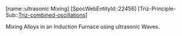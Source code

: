 ﻿---
type: TrizExample
aliases:
- ultrasonic Mixing
license: CC BY-SA 4.0
copyright: https://github.com/SpocWeb
IsDeleted: false
IsReadOnly: false
Confidential: public
tags: 
- Triz/Principle/Example
---
[name::ultrasonic Mixing]
[SpocWebEntityId::22456]
[Triz-Principle-Sub::[Triz-combined-oscillations](tech/Triz/Sub/Triz-combined-oscillations.md)]

Mixing Alloys in an Induction Furnace using ultrasonic Waves.